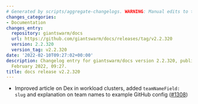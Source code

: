 ```yaml
---
# Generated by scripts/aggregate-changelogs. WARNING: Manual edits to this files will be overwritten.
changes_categories:
- Documentation
changes_entry:
  repository: giantswarm/docs
  url: https://github.com/giantswarm/docs/releases/tag/v2.2.320
  version: 2.2.320
  version_tag: v2.2.320
date: '2022-02-10T09:27:02+00:00'
description: Changelog entry for giantswarm/docs version 2.2.320, published on 10
  February 2022, 09:27.
title: docs release v2.2.320
---
```


- Improved article on Dex in workload clusters, added `teamNameField: slug` and explanation on team names to example GitHub config ([#1308](https://github.com/giantswarm/docs/pull/1308))
